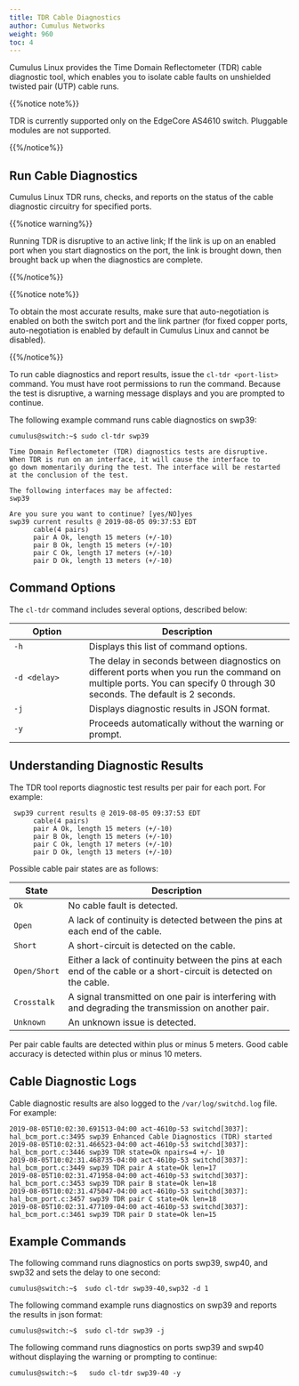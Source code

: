 ```yaml
---
title: TDR Cable Diagnostics
author: Cumulus Networks
weight: 960
toc: 4
---
```

Cumulus Linux provides the Time Domain Reflectometer (TDR) cable diagnostic tool, which enables you to isolate cable faults on unshielded twisted pair (UTP) cable runs.

{{%notice note%}}

TDR is currently supported only on the EdgeCore AS4610 switch. Pluggable modules are not supported.

{{%/notice%}}

## Run Cable Diagnostics

Cumulus Linux TDR runs, checks, and reports on the status of the cable diagnostic circuitry for specified ports.

{{%notice warning%}}

Running TDR is disruptive to an active link; If the link is up on an enabled port when you start diagnostics on the port, the link is brought down, then brought back up when the diagnostics are complete.

{{%/notice%}}

{{%notice note%}}

To obtain the most accurate results, make sure that auto-negotiation is enabled on both the switch port and the link partner (for fixed copper ports, auto-negotiation is enabled by default in Cumulus Linux and cannot be disabled).

{{%/notice%}}

To run cable diagnostics and report results, issue the `cl-tdr <port-list>` command. You must have root permissions to run the command. Because the test is disruptive, a warning message displays and you are prompted to continue.

The following example command runs cable diagnostics on swp39:

```
cumulus@switch:~$ sudo cl-tdr swp39

Time Domain Reflectometer (TDR) diagnostics tests are disruptive.
When TDR is run on an interface, it will cause the interface to
go down momentarily during the test. The interface will be restarted
at the conclusion of the test.

The following interfaces may be affected:
swp39

Are you sure you want to continue? [yes/NO]yes
swp39 current results @ 2019-08-05 09:37:53 EDT
      cable(4 pairs)
      pair A Ok, length 15 meters (+/-10)  
      pair B Ok, length 15 meters (+/-10)
      pair C Ok, length 17 meters (+/-10)
      pair D Ok, length 13 meters (+/-10)
```

## Command Options

The `cl-tdr` command includes several options, described below:

| Option<img width=300/> | Description <img width=600/>|
|------------------------|-----------------------------|
| `-h` | Displays this list of command options. |
| `-d <delay>` | The delay in seconds between diagnostics on different ports when you run the command on multiple ports. You can specify 0 through 30 seconds. The default is 2 seconds. |
| `-j` | Displays diagnostic results in JSON format. |
| `-y` | Proceeds automatically without the warning or prompt. |

## Understanding Diagnostic Results

The TDR tool reports diagnostic test results per pair for each port. For example:

```
 swp39 current results @ 2019-08-05 09:37:53 EDT
      cable(4 pairs)
      pair A Ok, length 15 meters (+/-10)  
      pair B Ok, length 15 meters (+/-10)
      pair C Ok, length 17 meters (+/-10)
      pair D Ok, length 13 meters (+/-10)
```

Possible cable pair states are as follows:

| State| Description|
|------|------------|
| `Ok` | No cable fault is detected. |
| `Open` | A lack of continuity is detected between the pins at each end of the cable. |
| `Short` | A short-circuit is detected on the cable. |
| `Open/Short` | Either a lack of continuity between the pins at each end of the cable or a short-circuit is detected on the cable. |
| `Crosstalk` | A signal transmitted on one pair is interfering with and degrading the transmission on another pair. |
| `Unknown` | An unknown issue is detected. |

Per pair cable faults are detected within plus or minus 5 meters. Good cable accuracy is detected within plus or minus 10 meters.

## Cable Diagnostic Logs

Cable diagnostic results are also logged to the `/var/log/switchd.log` file. For example:

```
2019-08-05T10:02:30.691513-04:00 act-4610p-53 switchd[3037]: hal_bcm_port.c:3495 swp39 Enhanced Cable Diagnostics (TDR) started
2019-08-05T10:02:31.466523-04:00 act-4610p-53 switchd[3037]: hal_bcm_port.c:3446 swp39 TDR state=Ok npairs=4 +/- 10
2019-08-05T10:02:31.468735-04:00 act-4610p-53 switchd[3037]: hal_bcm_port.c:3449 swp39 TDR pair A state=Ok len=17
2019-08-05T10:02:31.471958-04:00 act-4610p-53 switchd[3037]: hal_bcm_port.c:3453 swp39 TDR pair B state=Ok len=18
2019-08-05T10:02:31.475047-04:00 act-4610p-53 switchd[3037]: hal_bcm_port.c:3457 swp39 TDR pair C state=Ok len=18
2019-08-05T10:02:31.477109-04:00 act-4610p-53 switchd[3037]: hal_bcm_port.c:3461 swp39 TDR pair D state=Ok len=15
```

## Example Commands

The following command runs diagnostics on ports swp39, swp40, and swp32 and sets the delay to one second:

```
cumulus@switch:~$  sudo cl-tdr swp39-40,swp32 -d 1
```

The following command example runs diagnostics on swp39 and reports the results in json format:

```
cumulus@switch:~$  sudo cl-tdr swp39 -j
```

The following command runs diagnostics on ports swp39 and swp40 without displaying the warning or prompting to continue:

```
cumulus@switch:~$   sudo cl-tdr swp39-40 -y
```
